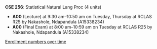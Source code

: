 **CSE 256**: Statistical Natural Lang Proc (4 units)

- **A00** (Lecture) at 9:30 am–10:50 am on Tuesday, Thursday at RCLAS R25 by Nakashole, Ndapandula (A15338234)
- **A00** (Final Exam) at 8:00 am–10:59 am on Tuesday at RCLAS R25 by Nakashole, Ndapandula (A15338234)

[Enrollment numbers over time](./CSE256.tsv)
